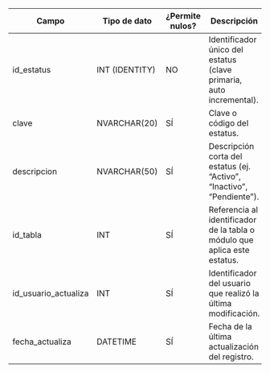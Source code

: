 | Campo | Tipo de dato | ¿Permite nulos? | Descripción |
| --- | --- | --- | --- |
| id_estatus | INT (IDENTITY) | NO | Identificador único del estatus (clave primaria, auto incremental). |
| clave | NVARCHAR(20) | SÍ | Clave o código del estatus. |
| descripcion | NVARCHAR(50) | SÍ | Descripción corta del estatus (ej. “Activo”, “Inactivo”, “Pendiente”). |
| id_tabla | INT | SÍ | Referencia al identificador de la tabla o módulo que aplica este estatus. |
| id_usuario_actualiza | INT | SÍ | Identificador del usuario que realizó la última modificación. |
| fecha_actualiza | DATETIME | SÍ | Fecha de la última actualización del registro. |